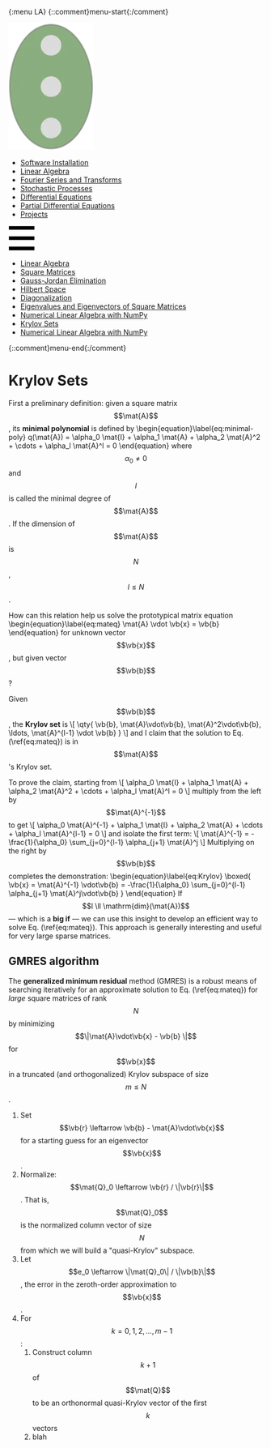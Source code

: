 {:menu LA}
{::comment}menu-start{:/comment}

<div class="dropdown">
<label id="main-menu"><img id="master" src="figs/master.webp"></label>
<div class="dropdown-content">
<ul>
<li><a href="SW-Installation.html">Software Installation</a></li>
<li><a href="LA-LinearAlgebra.html">Linear Algebra</a></li>
<li><a href="FO-Intro.html">Fourier Series and Transforms</a></li>
<li><a href="ST-Random.html">Stochastic Processes</a></li>
<li><a href="DE-DE1.html">Differential Equations</a></li>
<li><a href="PD-PD1.html">Partial Differential Equations</a></li>
<li><a href="PR-Project.html">Projects</a></li>
</ul>
</div>
</div>
<div class="dropdown hamburger">
<label id="hamburger-menu"><img id="hamburger" src="figs/hamburger.webp"></label>
<div class="dropdown-content">
<ul>
<li><a href="LA-LinearAlgebra.html">Linear Algebra</a></li>
<li><a href="LA-SquareMatrices.html">Square Matrices</a></li>
<li><a href="LA-GaussJordan.html">Gauss-Jordan Elimination</a></li>
<li><a href="LA-HilbertSpace.html">Hilbert Space</a></li>
<li><a href="LA-Diagonalization.html">Diagonalization</a></li>
<li><a href="LA-Eigenvectors.html">Eigenvalues and Eigenvectors of Square Matrices</a></li>
<li><a href="LA-NumericalLinearAlgebra.html">Numerical Linear Algebra with NumPy</a></li>
<li><a href="LA-Krylov.html">Krylov Sets</a></li>
<li><a href="LA-NumericalLinearAlgebra.html">Numerical Linear Algebra with NumPy</a></li>
</ul>
</div>
</div>

{::comment}menu-end{:/comment}

# Krylov Sets

First a preliminary definition: given a square matrix $$\mat{A}$$, its **minimal polynomial** is defined by
\begin{equation}\label{eq:minimal-poly}
  q(\mat{A}) = \alpha_0 \mat{I} + \alpha_1 \mat{A} + \alpha_2 \mat{A}^2 + \cdots + \alpha_l \mat{A}^l = 0
\end{equation}
where $$\alpha_0 \ne 0$$ and $$l$$ is called the minimal degree of $$\mat{A}$$. If the dimension of $$\mat{A}$$ is $$N$$, $$l \le N$$.

How can this relation help us solve the prototypical matrix equation
\begin{equation}\label{eq:mateq}
  \mat{A} \vdot \vb{x} = \vb{b}
\end{equation}
for unknown vector $$\vb{x}$$, but given vector $$\vb{b}$$?

Given $$\vb{b}$$, the **Krylov set** is
\\[
  \qty{ \vb{b}, \mat{A}\vdot\vb{b}, \mat{A}^2\vdot\vb{b}, \ldots, \mat{A}^{l-1} \vdot \vb{b} }
\\]
and I claim that the solution to Eq. (\ref{eq:mateq}) is in $$\mat{A}$$'s Krylov set.

To prove the claim, starting from
\\[
    \alpha_0 \mat{I} + \alpha_1 \mat{A} + \alpha_2 \mat{A}^2 + \cdots + \alpha_l \mat{A}^l = 0
\\]
multiply from the left by $$\mat{A}^{-1}$$ to get
\\[
    \alpha_0 \mat{A}^{-1} + \alpha_1 \mat{I} + \alpha_2 \mat{A} + \cdots + \alpha_l \mat{A}^{l-1} = 0
\\]
and isolate the first term:
\\[
    \mat{A}^{-1} = -\frac{1}{\alpha_0} \sum_{j=0}^{l-1} \alpha_{j+1} \mat{A}^j
\\]
Multiplying on the right by $$\vb{b}$$ completes the demonstration:
\begin{equation}\label{eq:Krylov}
   \boxed{ \vb{x} = \mat{A}^{-1} \vdot\vb{b} = -\frac{1}{\alpha_0} \sum_{j=0}^{l-1} \alpha_{j+1} \mat{A}^j\vdot\vb{b} }
\end{equation}
If $$l \ll \mathrm{dim}(\mat{A})$$ — which is a **big if** — we can use this insight to develop an efficient way to solve Eq. (\ref{eq:mateq}). This approach is generally interesting and useful for very large sparse matrices.

## GMRES algorithm

The **generalized minimum residual** method (GMRES) is a robust means of searching iteratively for an approximate solution to Eq. (\ref{eq:mateq}) for *large* square matrices of rank $$N$$ by minimizing $$\|\mat{A}\vdot\vb{x} - \vb{b} \|$$ for $$\vb{x}$$ in a truncated (and orthogonalized) Krylov subspace of size $$m \le N$$.

1. Set $$\vb{r} \leftarrow \vb{b} - \mat{A}\vdot\vb{x}$$ for a starting guess for an eigenvector $$\vb{x}$$.
2. Normalize: $$\mat{Q}_0 \leftarrow \vb{r} / \|\vb{r}\|$$. That is, $$\mat{Q}_0$$ is the normalized column vector of size $$N$$ from which we will build a "quasi-Krylov" subspace.
3. Let $$e_0 \leftarrow \|\mat{Q}_0\| / \|\vb{b}\|$$, the error in the zeroth-order approximation to $$\vb{x}$$.
4. For $$k = 0, 1, 2, \ldots, m-1$$:
    1. Construct column $$k+1$$ of $$\mat{Q}$$ to be an orthonormal quasi-Krylov vector of the first $$k$$ vectors 
    2. blah